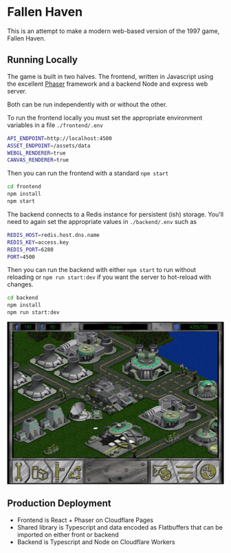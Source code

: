 # Fallen Haven

This is an attempt to make a modern web-based version of the 1997 game, Fallen Haven.

## Running Locally

The game is built in two halves. The frontend, written in Javascript using the excellent [Phaser](https://phaser.io/) framework and a backend Node and express web server.

Both can be run independently with or without the other.

To run the frontend locally you must set the appropriate environment variables in a file `./frontend/.env`

```bash
API_ENDPOINT=http://localhost:4500
ASSET_ENDPOINT=/assets/data
WEBGL_RENDERER=true
CANVAS_RENDERER=true
```

Then you can run the frontend with a standard `npm start`

```bash
cd frontend
npm install
npm start
```

The backend connects to a Redis instance for persistent (ish) storage. You'll need to again set the appropriate values in `./backend/.env` such as


```bash
REDIS_HOST=redis.host.dns.name
REDIS_KEY=access.key
REDIS_PORT=6280
PORT=4500
```

Then you can run the backend with either `npm start` to run without reloading or `npm run start:dev` if you want the server to hot-reload with changes.

```bash
cd backend
npm install
npm run start:dev
```


![Fallen Haven Example](./docs/img/fallen-haven-example.jpg)

## Production Deployment

* Frontend is React + Phaser on Cloudflare Pages
* Shared library is Typescript and data encoded as Flatbuffers that can be imported on either front or backend
* Backend is Typescript and Node on Cloudflare Workers
